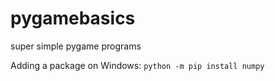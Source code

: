 # pygamebasics
super simple pygame programs

Adding a package on Windows: `python -m pip install numpy`
